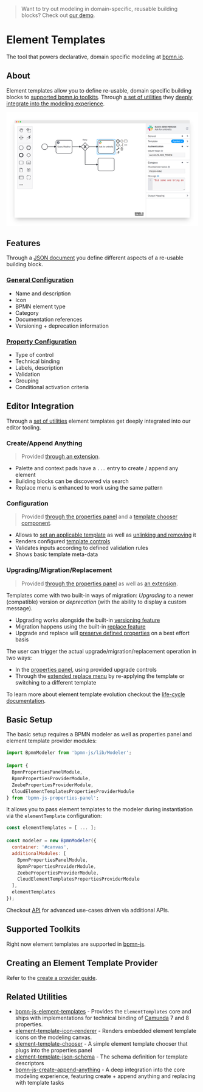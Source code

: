 > Want to try out modeling in domain-specific, reusable building blocks? Check out [our demo](https://bpmn-io.github.io/bpmn-js-connectors-extension/?aa=1).

# Element Templates

The tool that powers declarative, domain specific modeling at [bpmn.io](https://bpmn.io/).

## About

Element templates allow you to define re-usable, domain specific building blocks to [supported bpmn.io toolkits](#supported-toolkits). Through [a set of utilities](#related-utilities) they [deeply integrate into the modeling experience](#editor-integration).

![Element Templates application demo](./docs/screenshot.png)

## Features

Through a [JSON document](./docs/DEFINITION.md#readme) you define different aspects of a re-usable building block.

### [General Configuration](./docs/DEFINITION.md#general)

* Name and description
* Icon
* BPMN element type
* Category
* Documentation references
* Versioning + deprecation information

### [Property Configuration](./docs/DEFINITION.md#properties)

* Type of control
* Technical binding
* Labels, description
* Validation
* Grouping
* Conditional activation criteria

## Editor Integration

Through a [set of utilities](#related-utilities) element templates get deeply integrated into our editor tooling.

### Create/Append Anything

> Provided [through an extension](https://github.com/bpmn-io/bpmn-js-create-append-anything).

* Palette and context pads have a `...` entry to create / append any element
* Building blocks can be discovered via search
* Replace menu is enhanced to work using the same pattern

### Configuration

> Provided [through the properties panel](https://github.com/bpmn-io/bpmn-js-properties-panel) and a [template chooser component](https://github.com/bpmn-io/element-template-chooser).

* Allows to [set an applicable template](./docs/APPLICATION.md#readme) as well as [unlinking and removing](./docs/APPLICATION.md#readme) it
* Renders configured [template controls](./docs/PROPERTIES_EDITING.md#readme)
* Validates inputs according to defined validation rules
* Shows basic template meta-data

### Upgrading/Migration/Replacement

> Provided [through the properties panel](https://github.com/bpmn-io/bpmn-js-properties-panel) as well as [an extension](https://github.com/bpmn-io/bpmn-js-create-append-anything).

Templates come with two built-in ways of migration: _Upgrading_ to a newer (compatible) version or _deprecation_ (with the ability to display a custom message).

* Upgrading works alongside the built-in [versioning feature](./docs/LIFE_CYCLE.md#versioning)
* Migration happens using the built-in [replace feature](./docs/LIFE_CYCLE.md#migrate-to-a-different-template)
* Upgrade and replace will [preserve defined properties](./docs/LIFE_CYCLE.md#upgrade-behavior) on a best effort basis

The user can trigger the actual upgrade/migration/replacement operation in two ways:

* In the [properties panel](https://github.com/bpmn-io/bpmn-js-properties-panel), using provided upgrade controls
* Through the [extended replace menu](https://github.com/bpmn-io/bpmn-js-create-append-anything) by re-applying the template or switching to a different template

To learn more about element template evolution checkout the [life-cycle documentation](./docs/LIFE_CYCLE.md).

## Basic Setup

The basic setup requires a BPMN modeler as well as properties panel and element template provider modules:

```javascript
import BpmnModeler from 'bpmn-js/lib/Modeler';

import {
  BpmnPropertiesPanelModule,
  BpmnPropertiesProviderModule,
  ZeebePropertiesProviderModule,
  CloudElementTemplatesPropertiesProviderModule
} from 'bpmn-js-properties-panel';
```

It allows you to pass element templates to the modeler during instantiation via the `elementTemplate` configuration:

```javascript
const elementTemplates = [ ... ];

const modeler = new BpmnModeler({
  container: '#canvas',
  additionalModules: [
    BpmnPropertiesPanelModule,
    BpmnPropertiesProviderModule,
    ZeebePropertiesProviderModule,
    CloudElementTemplatesPropertiesProviderModule
  ],
  elementTemplates
});
```

Checkout [API](./docs/API.md) for advanced use-cases driven via additional APIs.

## Supported Toolkits

Right now element templates are supported in [bpmn-js](https://github.com/bpmn-io/bpmn-js).

## Creating an Element Template Provider

Refer to the [create a provider guide](./docs/CREATE_ELEMENT_TEMPLATE_PROVIDER.md#readme).

## Related Utilities

* [bpmn-js-element-templates](https://github.com/bpmn-io/bpmn-js-element-templates) - Provides the `ElementTemplates` core and ships with implementations for technical binding of [Camunda](https://camunda.com/) 7 and 8 properties.
* [element-template-icon-renderer](https://github.com/bpmn-io/element-templates-icons-renderer) - Renders embedded element template icons on the modeling canvas.
* [element-template-chooser](https://github.com/bpmn-io/element-template-chooser) - A simple element template chooser that plugs into the properties panel
* [element-template-json-schema](https://github.com/camunda/element-templates-json-schema) - The schema definition for template descriptors
* [bpmn-js-create-append-anything](https://github.com/bpmn-io/bpmn-js-create-append-anything) - A deep integration into the core modeling experience, featuring create + append anything and replacing with template tasks
